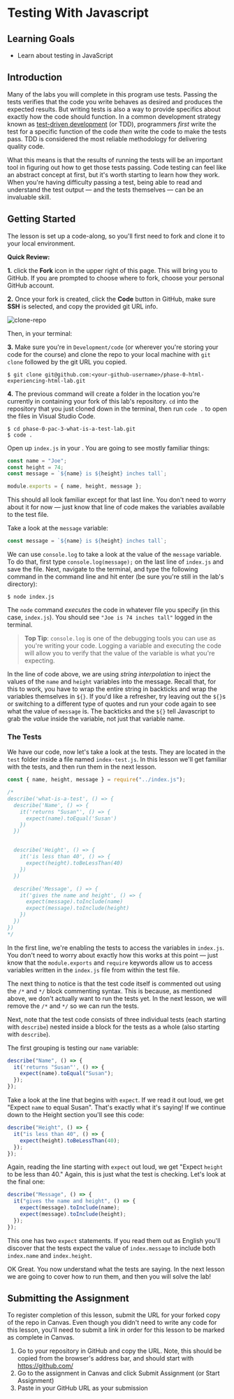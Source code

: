 # Testing With Javascript

## Learning Goals

- Learn about testing in JavaScript

## Introduction

Many of the labs you will complete in this program use tests. Passing the tests
verifies that the code you write behaves as desired and produces the expected
results. But writing tests is also a way to provide specifics about exactly how
the code should function. In a common development strategy known as [test-driven
development][tdd] (or TDD), programmers _first_ write the test for a specific
function of the code _then_ write the code to make the tests pass. TDD is
considered the most reliable methodology for delivering quality code.

What this means is that the results of running the tests will be an important
tool in figuring out how to get those tests passing. Code testing can feel like
an abstract concept at first, but it's worth starting to learn how they work.
When you're having difficulty passing a test, being able to read and understand
the test output — and the tests themselves — can be an invaluable skill.


## Getting Started

The lesson is set up a code-along, so you'll first need to fork and
clone it to your local environment.

**Quick Review:**

**1.** click the **Fork** icon in the upper right of this page. This will bring
you to GitHub. If you are prompted to choose where to fork, choose your personal
GitHub account.

**2.** Once your fork is created, click the **Code** button in GitHub, make sure
**SSH** is selected, and copy the provided git URL info.

![clone-repo](https://curriculum-content.s3.amazonaws.com/phase-0/completing-assignments/clone-repo.gif)

Then, in your terminal:

**3.** Make sure you're in `Development/code` (or wherever you're storing your
code for the course) and clone the repo to your local machine with `git clone`
followed by the git URL you copied.

```console
$ git clone git@github.com:<your-github-username>/phase-0-html-experiencing-html-lab.git
```

**4.** The previous command will create a folder in the location you're
currently in containing your fork of this lab's repository. `cd` into the
repository that you just cloned down in the terminal, then run `code .` to open
the files in Visual Studio Code.

```console
$ cd phase-0-pac-3-what-is-a-test-lab.git
$ code .
```

Open up `index.js` in your . You are going to see mostly familiar
things:

```javascript
const name = "Joe";
const height = 74;
const message = `${name} is ${height} inches tall`;

module.exports = { name, height, message };
```

This should all look familiar except for that last line. You don't need to worry
about it for now — just know that line of code makes the variables available to
the test file.

Take a look at the `message` variable:

```js
const message = `${name} is ${height} inches tall`;
```

We can use `console.log` to take a look at the value of the `message` variable.
To do that, first type `console.log(message);` on the last line of `index.js`
and save the file. Next, navigate to the terminal, and type the following
command in the command line and hit enter (be sure you're still in the lab's
directory):

```console
$ node index.js
```

The `node` command _executes_ the code in whatever file you specify (in this
case, `index.js`). You should see `"Joe is 74 inches tall"` logged in the
terminal.

> **Top Tip**: `console.log` is one of the debugging tools you can use as you're
> writing your code. Logging a variable and executing the code will allow you to
> verify that the value of the variable is what you're expecting.

In the line of code above, we are using _string interpolation_ to inject the
values of the `name` and `height` variables into the message. Recall that, for
this to work, you have to wrap the entire string in backticks and wrap the
variables themselves in `${}`. If you'd like a refresher, try leaving out the
`${}`s or switching to a different type of quotes and run your code again to see
what the value of `message` is. The backticks and the `${}` tell Javascript to
grab the _value_ inside the variable, not just that variable name.

### The Tests

We have our code, now let's take a look at the tests. They are located in the
`test` folder inside a file named `index-test.js`. In this lesson we'll get
familiar with the tests, and then run them in the next lesson.

```javascript
const { name, height, message } = require("../index.js");

/*
describe('what-is-a-test', () => {
  describe('Name', () => {
    it('returns "Susan"', () => {
      expect(name).toEqual('Susan')
    })
  })


  describe('Height', () => {
    it('is less than 40', () => {
      expect(height).toBeLessThan(40)
    })
  })

  describe('Message', () => {
    it('gives the name and height', () => {
      expect(message).toInclude(name)
      expect(message).toInclude(height)
    })
  })
})
*/
```

In the first line, we're enabling the tests to access the variables in
`index.js`. You don't need to worry about exactly how this works at this point —
just know that the `module.exports` and `require` keywords allow us to access
variables written in the `index.js` file from within the test file.

The next thing to notice is that the test code itself is commented out using the
`/*` and `*/` block commenting syntax. This is because, as mentioned above, we
don't actually want to run the tests yet. In the next lesson, we will remove the
`/*` and `*/` so we can run the tests.

Next, note that the test code consists of three individual tests (each starting
with `describe`) nested inside a block for the tests as a whole (also starting
with `describe`).

The first grouping is testing our `name` variable:

```javascript
describe("Name", () => {
  it('returns "Susan"', () => {
    expect(name).toEqual("Susan");
  });
});
```

Take a look at the line that begins with `expect`. If we read it out loud, we
get "Expect `name` to equal Susan". That's exactly what it's saying! If we
continue down to the Height section you'll see this code:

```javascript
describe("Height", () => {
  it("is less than 40", () => {
    expect(height).toBeLessThan(40);
  });
});
```

Again, reading the line starting with `expect` out loud, we get "Expect `height`
to be less than 40." Again, this is just what the test is checking. Let's look
at the final one:

```javascript
describe("Message", () => {
  it("gives the name and height", () => {
    expect(message).toInclude(name);
    expect(message).toInclude(height);
  });
});
```

This one has two `expect` statements. If you read them out as English you'll
discover that the tests expect the value of `index.message` to include both
`index.name` and `index.height`.

OK Great. You now understand what the tests are saying. In the next lesson we
are going to cover how to run them, and then you will solve the lab!

## Submitting the Assignment

To register completion of this lesson, submit the URL for your forked copy of
the repo in Canvas. Even though you didn't need to write any code for this
lesson, you'll need to submit a link in order for this lesson to be marked as
complete in Canvas.

1. Go to your repository in GitHub and copy the URL. Note, this should be copied
   from the browser's address bar, and should start with https://github.com/
2. Go to the assignment in Canvas and click Submit Assignment (or Start
   Assignment)
3. Paste in your GitHub URL as your submission

[tdd]: https://en.wikipedia.org/wiki/Test-driven_development
